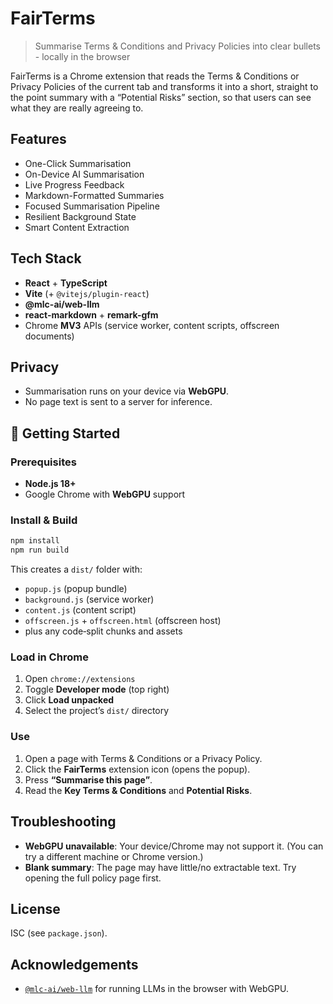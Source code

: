 # FairTerms

> Summarise Terms & Conditions and Privacy Policies into clear bullets - locally in the browser

FairTerms is a Chrome extension that reads the Terms & Conditions or Privacy Policies of the current tab and transforms it into a short, straight to the point summary with a “Potential Risks” section, so that users can see what they are really agreeing to.

## Features
- One-Click Summarisation
- On-Device AI Summarisation
- Live Progress Feedback
- Markdown-Formatted Summaries
- Focused Summarisation Pipeline
- Resilient Background State
- Smart Content Extraction

## Tech Stack
- **React** + **TypeScript**
- **Vite** (+ `@vitejs/plugin-react`)
- **@mlc-ai/web-llm**
- **react-markdown** + **remark-gfm**
- Chrome **MV3** APIs (service worker, content scripts, offscreen documents)

## Privacy
- Summarisation runs on your device via **WebGPU**.  
- No page text is sent to a server for inference.

## 🚀 Getting Started
### Prerequisites
- **Node.js 18+**
- Google Chrome with **WebGPU** support

### Install & Build
```bash
npm install
npm run build
```

This creates a `dist/` folder with:
- `popup.js` (popup bundle)
- `background.js` (service worker)
- `content.js` (content script)
- `offscreen.js` + `offscreen.html` (offscreen host)
- plus any code‑split chunks and assets

### Load in Chrome
1. Open `chrome://extensions`
2. Toggle **Developer mode** (top right)
3. Click **Load unpacked**
4. Select the project’s `dist/` directory

### Use
1. Open a page with Terms & Conditions or a Privacy Policy.  
2. Click the **FairTerms** extension icon (opens the popup).  
3. Press **“Summarise this page”**.  
4. Read the **Key Terms & Conditions** and **Potential Risks**.

## Troubleshooting 
- **WebGPU unavailable**: Your device/Chrome may not support it. (You can try a different machine or Chrome version.)  
- **Blank summary**: The page may have little/no extractable text. Try opening the full policy page first.

## License
ISC (see `package.json`).

## Acknowledgements
- [`@mlc-ai/web-llm`](https://github.com/mlc-ai/web-llm) for running LLMs in the browser with WebGPU.
